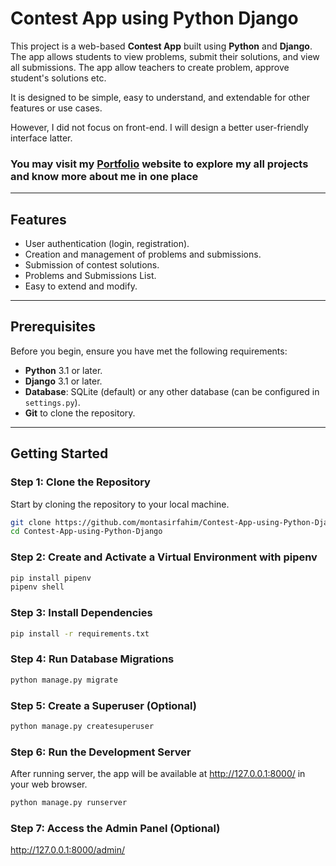 # Contest App using Python Django

This project is a web-based **Contest App** built using **Python** and **Django**. The app allows students to view problems, submit their solutions, and view all submissions. 
The app allow teachers to create problem, approve student's solutions etc.

It is designed to be simple, easy to understand, and extendable for other features or use cases.

However, I did not focus on front-end. I will design a better user-friendly interface latter.

### You may visit my [Portfolio](https://montasirfahim.github.io/Portfolio/) website to explore my all projects and know more about me in one place 

---
## Features
- User authentication (login, registration).
- Creation and management of problems and submissions.
- Submission of contest solutions.
- Problems and Submissions List.
- Easy to extend and modify.

---
## Prerequisites

Before you begin, ensure you have met the following requirements:

- **Python** 3.1 or later.
- **Django** 3.1 or later.
- **Database**: SQLite (default) or any other database (can be configured in `settings.py`).
- **Git** to clone the repository.

---
## Getting Started

### Step 1: Clone the Repository

Start by cloning the repository to your local machine.

```bash
git clone https://github.com/montasirfahim/Contest-App-using-Python-Django.git
cd Contest-App-using-Python-Django
```
### Step 2: Create and Activate a Virtual Environment with pipenv 
```bash
pip install pipenv
pipenv shell
```

### Step 3: Install Dependencies
```bash
pip install -r requirements.txt
```
### Step 4: Run Database Migrations
```bash
python manage.py migrate
```
### Step 5: Create a Superuser (Optional)
```bash
python manage.py createsuperuser
```

### Step 6: Run the Development Server
After running server, the app will be available at http://127.0.0.1:8000/ in your web browser.
```bash
python manage.py runserver
```
### Step 7: Access the Admin Panel (Optional)
http://127.0.0.1:8000/admin/
